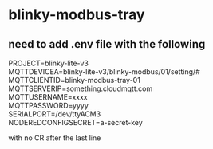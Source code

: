 # blinky-modbus-tray
## need to add .env file with the following
PROJECT=blinky-lite-v3  
MQTTDEVICEA=blinky-lite-v3/blinky-modbus/01/setting/#  
MQTTCLIENTID=blinky-modbus-tray-01  
MQTTSERVERIP=something.cloudmqtt.com  
MQTTUSERNAME=xxxx  
MQTTPASSWORD=yyyy  
SERIALPORT=/dev/ttyACM3  
NODEREDCONFIGSECRET=a-secret-key    

with no CR after the last line

